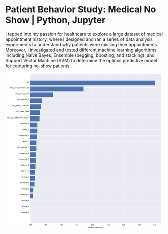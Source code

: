 # Patient Behavior Study: Medical No Show | Python, Jupyter
I tapped into my passion for healthcare to explore a large dataset of medical appointment history, where I designed and ran a series of data analysis experiments to understand why patients were missing their appointments. Moreover, I investigated and tested different machine learning algorithms including Naïve Bayes, Ensemble (begging, boosting, and stacking), and Support Vector Machine (SVM) to determine the optimal predictive model for capturing no-show patients.

<p align="center">
  <img width="500" height="500" src="/featureimportance.PNG">
</p>
